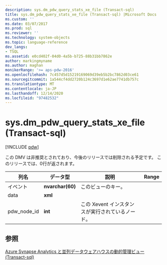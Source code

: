 ```yaml
---
description: sys.dm_pdw_query_stats_xe_file (Transact-sql)
title: sys.dm_pdw_query_stats_xe_file (Transact-sql) |Microsoft Docs
ms.custom: ''
ms.date: 03/07/2017
ms.prod: sql
ms.reviewer: ''
ms.technology: system-objects
ms.topic: language-reference
dev_langs:
- TSQL
ms.assetid: e0cd402f-04d0-4a5b-b725-88b31bb7862e
author: markingmyname
ms.author: maghan
monikerRange: '>= aps-pdw-2016'
ms.openlocfilehash: 7c457d5d15219169069d39eb5b2bc7862d03ce61
ms.sourcegitcommit: 1a544cf4dd2720b124c3697d1e62ae7741db757c
ms.translationtype: MT
ms.contentlocale: ja-JP
ms.lasthandoff: 12/14/2020
ms.locfileid: "97482532"
---
```

# <a name="sysdm_pdw_query_stats_xe_file-transact-sql"></a>sys.dm_pdw_query_stats_xe_file (Transact-sql)
[!INCLUDE [pdw](../../includes/applies-to-version/pdw.md)]

  この DMV は非推奨とされており、今後のリリースでは削除される予定です。 このリリースでは、0行が返されます。  
  
|列名|データ型|説明|Range|  
|-----------------|---------------|-----------------|-----------|  
|イベント|**nvarchar(60)**|このビューのキー。||  
|data|**xml**|||  
|pdw_node_id|**int**|この Xevent インスタンスが実行されているノード。||  
  
## <a name="see-also"></a>参照  
 [Azure Synapse Analytics と並列データウェアハウスの動的管理ビュー &#40;Transact-sql&#41;](../../relational-databases/system-dynamic-management-views/sql-and-parallel-data-warehouse-dynamic-management-views.md)  
  
  
